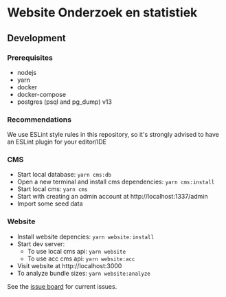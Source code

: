# Website Onderzoek en statistiek

## Development

### Prerequisites
- nodejs
- yarn
- docker
- docker-compose
- postgres (psql and pg_dump) v13

### Recommendations
We use ESLint style rules in this repository, so it's strongly advised to have an ESLint plugin for your editor/IDE

### CMS
* Start local database: `yarn cms:db`
* Open a new terminal and install cms dependencies: `yarn cms:install`
* Start local cms: `yarn cms`
* Start with creating an admin account at http://localhost:1337/admin
* Import some seed data

### Website
* Install website depencies: `yarn website:install`
* Start dev server:
    * To use local cms api: `yarn website`
    * To use acc cms api: `yarn website:acc`
* Visit website at http://localhost:3000
* To analyze bundle sizes: `yarn website:analyze`

See the [issue board](https://gitlab.com/os-amsterdam/website-onderzoek-en-statistiek/-/boards) for current issues.